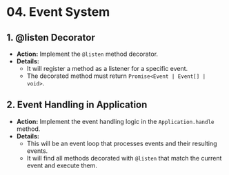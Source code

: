 # 04. Event System

## 1. @listen Decorator

- **Action:** Implement the `@listen` method decorator.
- **Details:**
  - It will register a method as a listener for a specific event.
  - The decorated method must return `Promise<Event | Event[] | void>`.

## 2. Event Handling in Application

- **Action:** Implement the event handling logic in the `Application.handle` method.
- **Details:**
  - This will be an event loop that processes events and their resulting events.
  - It will find all methods decorated with `@listen` that match the current event and execute them.
